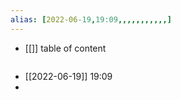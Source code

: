 ```yaml
---
alias: [2022-06-19,19:09,,,,,,,,,,,]
---
```

- [[]]
table of content
```toc
```

- [[2022-06-19]] 19:09
- 
